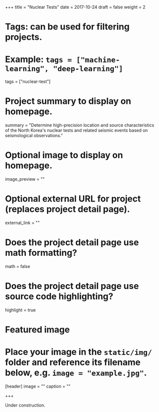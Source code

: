 +++
title = "Nuclear Tests"
date = 2017-10-24
draft = false
weight = 2

# Tags: can be used for filtering projects.
# Example: `tags = ["machine-learning", "deep-learning"]`
tags = ["nuclear-test"]

# Project summary to display on homepage.
summary = "Determine high-precision location and source characteristics of the North Korea's nuclear tests and related seismic events based on seismological observations."

# Optional image to display on homepage.
image_preview = ""

# Optional external URL for project (replaces project detail page).
external_link = ""

# Does the project detail page use math formatting?
math = false

# Does the project detail page use source code highlighting?
highlight = true

# Featured image
# Place your image in the `static/img/` folder and reference its filename below, e.g. `image = "example.jpg"`.
[header]
image = ""
caption = ""

+++

Under construction.
